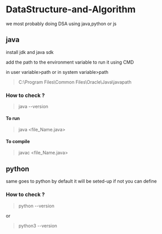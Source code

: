 # DataStructure-and-Algorithm

we most probably doing DSA using java,python or js

## java
install jdk and java sdk

add the path to the environment variable to run it using CMD

in user variable>path
or
in system variable>path

>C:\Program Files\Common Files\Oracle\Java\javapath

### How to check ?

>java --version

#### To run
>java <file_Name.java>

#### To compile
>javac <file_Name.java>

## python
same goes to python
by default it will be seted-up if not you can define

### How to check ?

>python --version

or

>python3 --version
